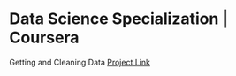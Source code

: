 # Data Science Specialization | Coursera

Getting and Cleaning Data [Project Link](https://github.com/eranda-ihalagedara/datasciencecoursera/edit/master/)

